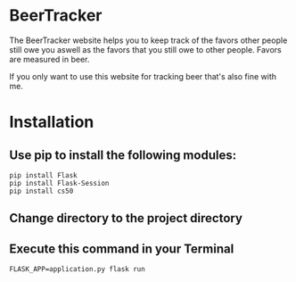 # BeerTracker

The BeerTracker website helps you to keep track of the favors other people still owe you aswell as the favors that you still owe to other people. Favors are measured in beer.

If you only want to use this website for tracking beer that's also fine with me.

# Installation

## Use pip to install the following modules:
```
pip install Flask
pip install Flask-Session
pip install cs50
```
## Change directory to the project directory

## Execute this command in your Terminal
```
FLASK_APP=application.py flask run
